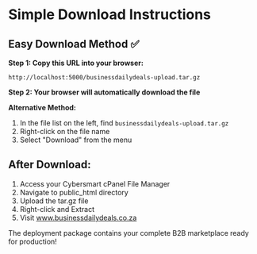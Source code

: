 # Simple Download Instructions

## Easy Download Method ✅

**Step 1: Copy this URL into your browser:**
```
http://localhost:5000/businessdailydeals-upload.tar.gz
```

**Step 2: Your browser will automatically download the file**

**Alternative Method:**
1. In the file list on the left, find `businessdailydeals-upload.tar.gz`
2. Right-click on the file name
3. Select "Download" from the menu

## After Download:
1. Access your Cybersmart cPanel File Manager
2. Navigate to public_html directory
3. Upload the tar.gz file
4. Right-click and Extract
5. Visit www.businessdailydeals.co.za

The deployment package contains your complete B2B marketplace ready for production!